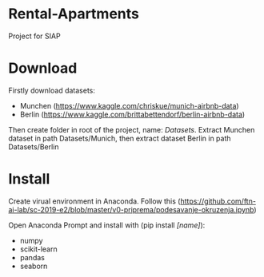 # Rental-Apartments
Project for SIAP

# Download
Firstly download datasets:
* Munchen (https://www.kaggle.com/chriskue/munich-airbnb-data)
* Berlin (https://www.kaggle.com/brittabettendorf/berlin-airbnb-data)

Then create folder in root of the project, name: *Datasets*. 
Extract Munchen dataset in path Datasets/Munich, then extract dataset Berlin in path Datasets/Berlin

# Install
Create virual environment in Anaconda. Follow this (https://github.com/ftn-ai-lab/sc-2019-e2/blob/master/v0-priprema/podesavanje-okruzenja.ipynb)

Open Anaconda Prompt and install with (pip install _[name]_): 
* numpy
* scikit-learn
* pandas
* seaborn
